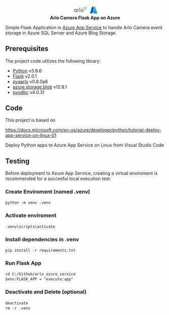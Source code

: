 <p align="center">
<br>
<img src="img/arlo.jpg" width= "10%" height= "10%" alt="Arlo logo">
<img src="img/azure.JPG" width= "5%" height= "5%" alt="Azure logo">
<br>
<strong> Arlo Camera Flask App on Azure </strong>
</p>

Simple Flask Application in <a href="https://azure.microsoft.com/en-us/services/app-service/">Azure App Service</a> to handle Arlo Camera event storage in Azure SQL Server and Azure Blog Storage.

## Prerequisites
The project code utilizes the following library:
* [Python](https://www.python.org/) v3.8.6
* [Flask](https://flask.palletsprojects.com/en/2.0.x/) v2.0.1
* [pyaarlo](https://github.com/twrecked/pyaarlo) v0.8.0a6
* [azure.storage.blob](https://docs.microsoft.com/en-us/azure/storage/blobs/storage-quickstart-blobs-python) v12.8.1
* [pyodbc](https://pypi.org/project/pyodbc/) v4.0.31

## Code
This project is based on

https://docs.microsoft.com/en-us/azure/developer/python/tutorial-deploy-app-service-on-linux-01


Deploy Python apps to Azure App Service on Linux from Visual Studio Code


## Testing

Before deployment to Azure App Service, creating a virtual enviroment is recommended for a succesful local execution test:

### Create Enviroment (named .venv)
    python -m venv .venv

### Activate enviroment
    .venv\scripts\activate

### Install dependencies in .venv
    pip install -r requirements.txt

### Run Flask App
    cd C:/Github/arlo_azure_service
    $env:FLASK_APP = "execute:app"

### Deactivate and Delete (optional)
    deactivate
    rm -r .venv

